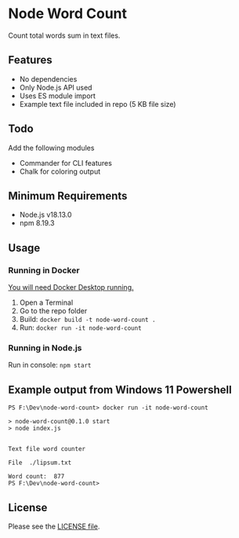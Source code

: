 # Node Word Count

Count total words sum in text files.

## Features

- No dependencies
- Only Node.js API used
- Uses ES module import
- Example text file included in repo (5 KB file size)

## Todo

Add the following modules

- Commander for CLI features
- Chalk for coloring output

## Minimum Requirements

- Node.js v18.13.0
- npm 8.19.3

## Usage

### Running in Docker

[You will need Docker Desktop running.](https://www.docker.com/products/docker-desktop/)

1. Open a Terminal
1. Go to the repo folder
1. Build: `docker build -t node-word-count .`
1. Run: `docker run -it node-word-count`

### Running in Node.js

Run in console: `npm start`

## Example output from Windows 11 Powershell

```
PS F:\Dev\node-word-count> docker run -it node-word-count

> node-word-count@0.1.0 start
> node index.js


Text file word counter

File  ./lipsum.txt

Word count:  877
PS F:\Dev\node-word-count>
```

## License

Please see the [LICENSE file](./LICENSE).
